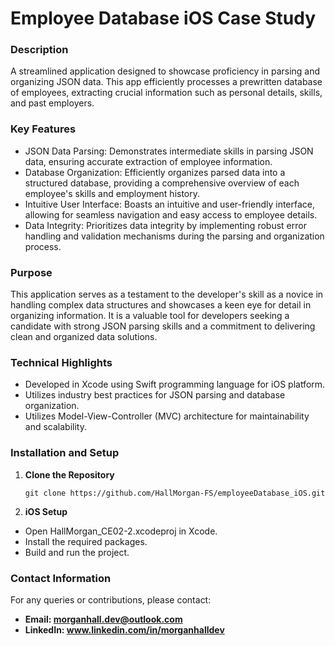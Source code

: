 # Employee Database iOS Case Study

### Description

A streamlined application designed to showcase proficiency in parsing and organizing JSON data. This app efficiently processes a prewritten database of employees, extracting crucial information such as personal details, skills, and past employers.

### Key Features

- JSON Data Parsing: Demonstrates intermediate skills in parsing JSON data, ensuring accurate extraction of employee information.
- Database Organization: Efficiently organizes parsed data into a structured database, providing a comprehensive overview of each employee's skills and employment history.
- Intuitive User Interface: Boasts an intuitive and user-friendly interface, allowing for seamless navigation and easy access to employee details.
- Data Integrity: Prioritizes data integrity by implementing robust error handling and validation mechanisms during the parsing and organization process.

### Purpose

This application serves as a testament to the developer's skill as a novice in handling complex data structures and showcases a keen eye for detail in organizing information. It is a valuable tool for developers seeking a candidate with strong JSON parsing skills and a commitment to delivering clean and organized data solutions.

### Technical Highlights

- Developed in Xcode using Swift programming language for iOS platform.
- Utilizes industry best practices for JSON parsing and database organization.
- Utilizes Model-View-Controller (MVC) architecture for maintainability and scalability.

### Installation and Setup
1. **Clone the Repository**
   
   ```
   git clone https://github.com/HallMorgan-FS/employeeDatabase_iOS.git
   ```
2. **iOS Setup**
  - Open HallMorgan_CE02-2.xcodeproj in Xcode.
  - Install the required packages.
  - Build and run the project.

### Contact Information

For any queries or contributions, please contact:

- **Email: morganhall.dev@outlook.com**
- **LinkedIn: www.linkedin.com/in/morganhalldev**

